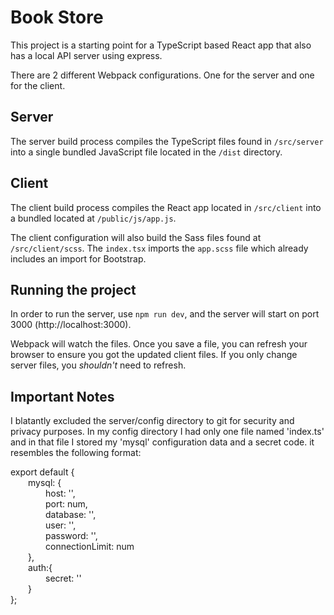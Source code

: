# Book Store
This project is a starting point for a TypeScript based React app that also has a local API server using express.

There are 2 different Webpack configurations. One for the server and one for the client.

## Server
The server build process compiles the TypeScript files found in `/src/server` into a single bundled JavaScript file located in the `/dist` directory.

## Client
The client build process compiles the React app located in `/src/client` into a bundled located at `/public/js/app.js`.

The client configuration will also build the Sass files found at `/src/client/scss`. The `index.tsx` imports the `app.scss` file which already includes an import for Bootstrap.

## Running the project
In order to run the server, use `npm run dev`, and the server will start on port 3000 (http://localhost:3000). 

Webpack will watch the files. Once you save a file, you can refresh your browser to ensure you got the updated client files. If you only change server files, you *shouldn't* need to refresh.


## Important Notes
I blatantly excluded the server/config directory to git for security and privacy purposes.
In my config directory I had only one file named 'index.ts' and in that file I stored my 'mysql'
configuration data and a secret code. it resembles the following format:

export default { <br />
&emsp;&emsp;mysql: {<br/>
&emsp;&emsp;&emsp;&emsp;host: '',<br/>
&emsp;&emsp;&emsp;&emsp;port: num, <br/>
&emsp;&emsp;&emsp;&emsp;database: '',<br/>
&emsp;&emsp;&emsp;&emsp;user: '',<br/>
&emsp;&emsp;&emsp;&emsp;password: '',<br/>
&emsp;&emsp;&emsp;&emsp;connectionLimit: num <br/>
&emsp;&emsp;},<br/>
&emsp;&emsp;auth:{<br/>
&emsp;&emsp;&emsp;&emsp;secret: ''<br/>
&emsp;&emsp;}<br/>
};<br/>

